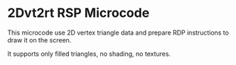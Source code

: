 2Dvt2rt RSP Microcode
=====================

This microcode use 2D vertex triangle data and prepare RDP instructions to draw it on the screen.

It supports only filled triangles, no shading, no textures.
